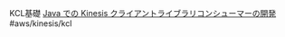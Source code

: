 KCL基礎
[Java での Kinesis クライアントライブラリコンシューマーの開発](https://docs.aws.amazon.com/ja_jp/streams/latest/dev/kinesis-record-processor-implementation-app-java.html)
#aws/kinesis/kcl 
